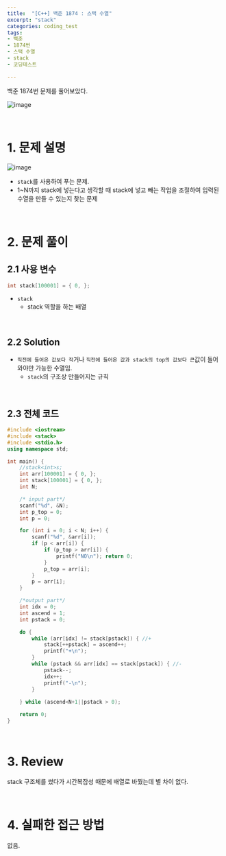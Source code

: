 ```yaml
---
title:  "[C++] 백준 1874 : 스택 수열"
excerpt: "stack"
categories: coding_test
tags: 
- 백준
- 1874번
- 스택 수열
- stack
- 코딩테스트

---
```


백준 1874번 문제를 풀어보았다.

![image](https://user-images.githubusercontent.com/37764581/105626714-ea985080-5e74-11eb-9de4-eca6a9dc027b.png)

<br>

# 1. 문제 설명

![image](https://user-images.githubusercontent.com/37764581/105626705-d9e7da80-5e74-11eb-91e4-b680708458f3.png)

+ `stack`를 사용하여 푸는 문제.
+ 1~N까지 stack에 넣는다고 생각할 때 stack에 넣고 빼는 작업을 조절하여 입력된 수열을 만들 수 있는지 찾는 문제

<br>

# 2. 문제 풀이

## 2.1 사용 변수

```cpp
int stack[100001] = { 0, };
```

+ `stack`
  + stack 역할을 하는 배열

<br>

## 2.2 Solution

+ `직전에 들어온 값보다 작`거나 `직전에 들어온 값과 stack의 top의 값보다 큰`값이 들어와야만 가능한 수열임.
  + `stack`의 구조상 만들어지는 규칙



<br>

## 2.3 전체 코드

```cpp
#include <iostream>
#include <stack>
#include <stdio.h>
using namespace std;

int main() {
	//stack<int>s;
	int arr[100001] = { 0, };
	int stack[100001] = { 0, };
	int N;

	/* input part*/
	scanf("%d", &N);
	int p_top = 0;
	int p = 0;

	for (int i = 0; i < N; i++) {
		scanf("%d", &arr[i]);
		if (p < arr[i]) {
			if (p_top > arr[i]) {
				printf("NO\n"); return 0;
			}
			p_top = arr[i];
		}
		p = arr[i];
	}

	/*output part*/
	int idx = 0;
	int ascend = 1;
	int pstack = 0;

	do {
		while (arr[idx] != stack[pstack]) { //+
			stack[++pstack] = ascend++;
			printf("+\n");
		}
		while (pstack && arr[idx] == stack[pstack]) { //-
			pstack--;
			idx++;
			printf("-\n");
		}
		
	} while (ascend<N+1||pstack > 0);

	return 0;
}
```
<br>

# 3. Review

stack 구조체를 썼다가 시간복잡성 때문에 배열로 바꿨는데 별 차이 없다.

<br>

# 4. 실패한 접근 방법

없음.

